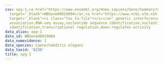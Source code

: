 ```yaml
---
csv: xpg-1,<a href="https://www.ensembl.org/Homo_sapiens/Gene/Summary?db=core;g=WBGene00019004"
  target="_blank">WBGene00019004</a>,<a href="https://www.ncbi.nlm.nih.gov/pubmed/27496166"
  target="_blank"><i class="fas fa-file"></i></a>",genetic interference,functional
  association,RNA-seq assay,nucleotide sequence identification,nucleotide sequence
  identification,transcriptional regulation,down-regulates activity
data_alias: xpg-1
data_id: WBGene00019004
data_numevidence: 1
data_species: Caenorhabditis elegans
data_taxid: '6239'
title: xpg-1
---
```

